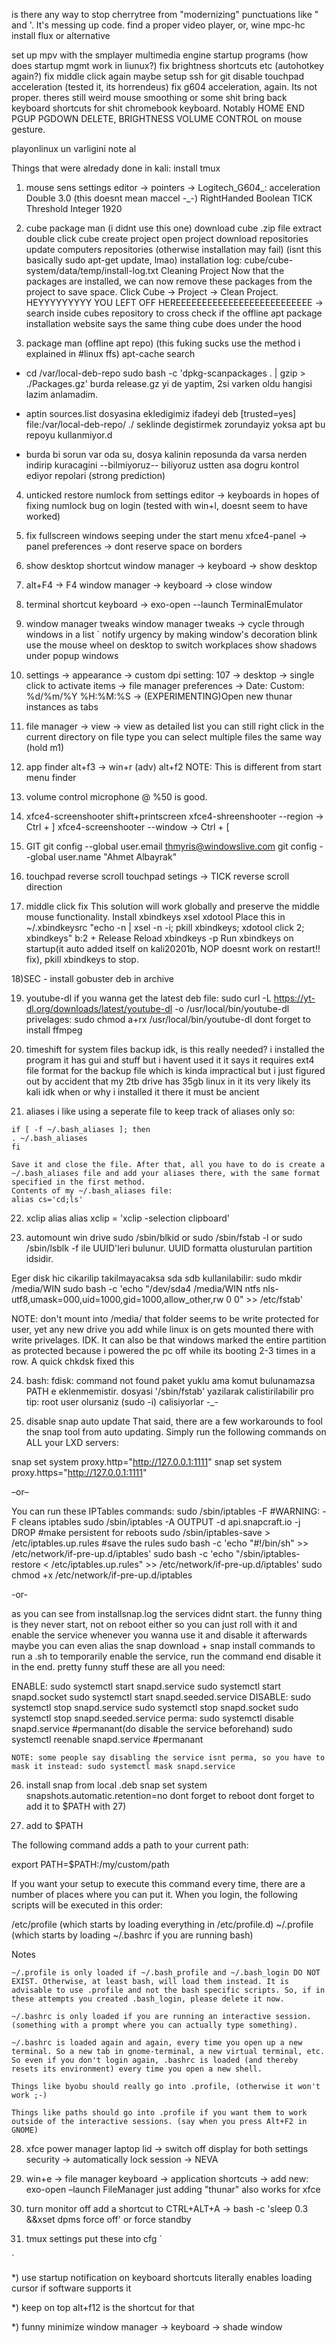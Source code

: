 
is there any way to stop cherrytree from "modernizing" punctuations like " and '. It's messing up code.
find a proper video player, or, wine mpc-hc
install flux or alternative

set up mpv with the smplayer multimedia engine
startup programs (how does startup mgmt work in liunux?)
fix brightness shortcuts etc (autohotkey again?)
fix middle click again
maybe setup ssh for git
disable touchpad acceleration (tested it, its horrendeus)
fix g604 acceleration, again. Its not proper. theres still weird mouse smoothing or some shit
bring back keyboard shortcuts for shit chromebook keyboard. Notably HOME END PGUP PGDOWN DELETE, BRIGHTNESS
VOLUME CONTROL on mouse gesture.


playonlinux un varligini note al

Things that were alredady done in kali:
install tmux



1) mouse sens
settings editor -> pointers -> Logitech_G604_:
acceleration Double 3.0 (this doesnt mean maccel -_-)
RightHanded Boolean TICK
Threshold Integer 1920

2) cube package man (i didnt use this one)
download cube .zip file
extract
double click cube
create project
open project
download repositories
update computers repositories (otherwise installation may fail) (isnt this basically sudo apt-get update, lmao)
installation log: cube/cube-system/data/temp/install-log.txt
Cleaning Project
Now that the packages are installed, we can now remove these packages from the project to save space.
Click Cube -> Project -> Clean Project.
HEYYYYYYYYY YOU LEFT OFF HEREEEEEEEEEEEEEEEEEEEEEEEEEE -> search inside cubes repository to cross check if the offline apt package installation website says the same thing cube does under the hood

3) package man (offline apt repo) (this fuking sucks use the method i explained in #linux ffs)
apt-cache search <repo summary name>

- cd /var/local-deb-repo
    sudo bash -c 'dpkg-scanpackages . | gzip > ./Packages.gz' burda release.gz yi de yaptim, 2si varken oldu hangisi lazim anlamadim.

- aptin sources.list dosyasina ekledigimiz ifadeyi
deb [trusted=yes] file:/var/local-deb-repo/ ./
seklinde degistirmek zorundayiz yoksa apt bu repoyu kullanmiyor.d

- burda bi sorun var oda su, dosya kalinin reposunda da varsa nerden indirip kuracagini --bilmiyoruz-- biliyoruz ustten asa dogru kontrol ediyor repolari (strong prediction)

4) unticked restore numlock from settings editor -> keyboards in hopes of fixing numlock bug on login (tested with win+l, doesnt seem to have worked)

5) fix fullscreen windows seeping under the start menu
xfce4-panel -> panel preferences -> dont reserve space on borders

6) show desktop shortcut
window manager -> keyboard -> show desktop

7) alt+F4 -> F4
window manager -> keyboard -> close window

8) terminal shortcut
keyboard -> exo-open --launch TerminalEmulator

9) window manager tweaks
window manager tweaks -> cycle through windows in a list
	`		 notify urgency by making window's decoration blink
			 use the mouse wheel on desktop to switch workplaces
			 show shadows under popup windows
10) settings -> appearance -> custom dpi setting: 107
	     -> desktop -> single click to activate items
	     -> file manager preferences -> Date: Custom: %d/%m/%Y %H:%M:%S
	                                 -> (EXPERIMENTING)Open new thunar instances as tabs 

11) file manager -> view -> view as detailed list
you can still right click in the current directory on file type
you can select multiple files the same way (hold m1)

12) app finder
alt+f3 -> win+r (adv)
alt+f2
NOTE: This is different from start menu finder

13) volume control
microphone @ %50 is good.

14) xfce4-screenshooter
shift+printscreen
xfce4-shreenshooter --region -> Ctrl + ]
xfce4-screenshooter --window -> Ctrl + [

15) GIT
git config --global user.email thmyris@windowslive.com
git config --global user.name "Ahmet Albayrak"

16) touchpad reverse scroll
touchpad setings -> TICK reverse scroll direction

17) middle click fix
This solution will work globally and preserve the middle mouse functionality.
Install xbindkeys xsel xdotool
Place this in ~/.xbindkeysrc
"echo -n | xsel -n -i; pkill xbindkeys; xdotool click 2; xbindkeys"
b:2 + Release
Reload xbindkeys -p
Run xbindkeys on startup(it auto added itself on kali20201b, NOP doesnt work on restart!! fix), pkill xbindkeys to stop.

18)SEC - install gobuster
deb in archive

19) youtube-dl
if you wanna get the latest deb file:
sudo curl -L https://yt-dl.org/downloads/latest/youtube-dl -o /usr/local/bin/youtube-dl
privelages: sudo chmod a+rx /usr/local/bin/youtube-dl
dont forget to install ffmpeg

20) timeshift for system files backup
idk, is this really needed?
i installed the program it has gui and stuff but i havent used it
it says it requires ext4 file format for the backup file which is kinda impractical
but
i just figured out by accident
that my 2tb drive has 35gb linux in it
its very likely its kali
idk when or why i installed it there it must be ancient

21) aliases
i like using a seperate file to keep track of aliases only
so:
```The second method lets you make a separate aliases file, so you won't have to put them in .bashrc, but to a file of your choice. First, edit your ~/.bashrc file and add the following lines if they don't already exist, or uncomment them if they do:
if [ -f ~/.bash_aliases ]; then
. ~/.bash_aliases
fi

Save it and close the file. After that, all you have to do is create a ~/.bash_aliases file and add your aliases there, with the same format specified in the first method.
Contents of my ~/.bash_aliases file:
alias cs='cd;ls'
```

22) xclip alias
alias xclip = 'xclip -selection clipboard'

23) automount win drive
sudo /sbin/blkid
or
sudo /sbin/fstab -l
or
sudo /sbin/lsblk -f
ile UUID'leri bulunur. UUID formatta olusturulan partition idsidir.

Eger disk hic cikarilip takilmayacaksa sda sdb kullanilabilir:
sudo mkdir /media/WIN
sudo bash -c 'echo "/dev/sda4 /media/WIN ntfs nls-utf8,umask=000,uid=1000,gid=1000,allow_other,rw 0 0"  >> /etc/fstab'

NOTE: don't mount into /media/<userid> that folder seems to be write protected for user, yet any new drive you add while linux is on gets mounted there with write privelages. IDK. It can also be that windows marked the entire partition as protected because i powered the pc off while its booting 2-3 times in a row. A quick chkdsk fixed this

24) bash: fdisk: command not found
paket yuklu ama komut bulunamazsa PATH e eklenmemistir. 
dosyasi '/sbin/fstab' yazilarak calistirilabilir
pro tip: root user olursaniz (sudo -i) calisiyorlar -_-

25) disable snap auto update
That said, there are a few workarounds to fool the snap tool from auto updating. Simply run the following commands on ALL your LXD servers:

snap set system proxy.http="http://127.0.0.1:1111"
snap set system proxy.https="http://127.0.0.1:1111"

–or–

You can run these IPTables commands:
sudo /sbin/iptables -F #WARNING: -F cleans iptables
sudo /sbin/iptables -A OUTPUT -d api.snapcraft.io -j DROP
#make persistent for reboots
sudo /sbin/iptables-save > /etc/iptables.up.rules #save the rules
sudo bash -c 'echo "#!/bin/sh"  >> /etc/network/if-pre-up.d/iptables'
sudo bash -c 'echo "/sbin/iptables-restore < /etc/iptables.up.rules"  >> /etc/network/if-pre-up.d/iptables'
sudo chmod +x /etc/network/if-pre-up.d/iptables

-or-

as you can see from installsnap.log the services didnt start.
the funny thing is they never start, not on reboot either
so you can just roll with it and enable the service whenever you wanna use it and disable it afterwards
maybe you can even alias the snap download + snap install commands to run a .sh to temporarily enable the service, run the command end disable it in the end.
pretty funny stuff
these are all you need:

ENABLE:
sudo systemctl start snapd.service
sudo systemctl start snapd.socket
sudo systemctl start snapd.seeded.service
DISABLE:
sudo systemctl stop snapd.service
sudo systemctl stop snapd.socket
sudo systemctl stop snapd.seeded.service
perma:
sudo systemctl disable snapd.service #permanant(do disable the service beforehand)
sudo systemctl reenable snapd.service #permanant

`NOTE: some people say disabling the service isnt perma, so you have to mask it instead: sudo systemctl mask snapd.service`



26) install snap
from local .deb
snap set system snapshots.automatic.retention=no
dont forget to reboot
dont forget to add it to $PATH with 27)

27) add to $PATH


The following command adds a path to your current path:

export PATH=$PATH:/my/custom/path

If you want your setup to execute this command every time, there are a number of places where you can put it. When you login, the following scripts will be executed in this order:

/etc/profile      (which starts by loading everything in /etc/profile.d)
~/.profile        (which starts by loading ~/.bashrc if you are running bash)

Notes

    ~/.profile is only loaded if ~/.bash_profile and ~/.bash_login DO NOT EXIST. Otherwise, at least bash, will load them instead. It is advisable to use .profile and not the bash specific scripts. So, if in these attempts you created .bash_login, please delete it now.

    ~/.bashrc is only loaded if you are running an interactive session. (something with a prompt where you can actually type something).

    ~/.bashrc is loaded again and again, every time you open up a new terminal. So a new tab in gnome-terminal, a new virtual terminal, etc. So even if you don't login again, .bashrc is loaded (and thereby resets its environment) every time you open a new shell.

    Things like byobu should really go into .profile, (otherwise it won't work ;-)

    Things like paths should go into .profile if you want them to work outside of the interactive sessions. (say when you press Alt+F2 in GNOME)

28) xfce power manager
laptop lid -> switch off display for both settings
security -> automatically lock session -> NEVA

29) win+e -> file manager
keyboard -> application shortcuts -> add new: exo-open –launch FileManager
just adding "thunar" also works for xfce

30) turn monitor off
add a shortcut to CTRL+ALT+A -> bash -c 'sleep 0.3 &&xset dpms force off'
or force standby

31) tmux settings
put these into cfg
`

`



*) use startup notification on keyboard shortcuts
literally enables loading cursor if software supports it

*) keep on top
alt+f12 is the shortcut for that

*) funny minimize
window manager -> keyboard -> shade window

